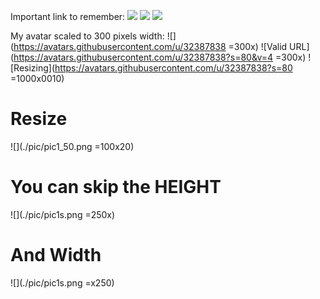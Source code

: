 Important link to remember: ![](https://www.google.com/)
![](https://github.com/artiomn/markdown_articles_tool)
![](https://iiincorrect_link_url_which_doesn't_exists.png/image.jpg)

My avatar scaled to 300 pixels width: ![](https://avatars.githubusercontent.com/u/32387838 =300x)
![Valid URL](https://avatars.githubusercontent.com/u/32387838?s=80&v=4 =300x)
![Resizing](https://avatars.githubusercontent.com/u/32387838?s=80 =1000x0010)

# Resize

![](./pic/pic1_50.png =100x20)

# You can skip the HEIGHT

![](./pic/pic1s.png =250x)

# And Width

![](./pic/pic1s.png =x250)
